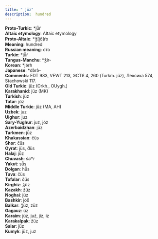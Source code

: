 ```yaml
---
title: " jüz"
description:  hundred
---
```


<strong>Proto-Turkic</strong>:  *jǖŕ<br>
<strong>Altaic etymology</strong>:  Altaic etymology<br>
<strong> Proto-Altaic</strong>:  *ǯ[i̯ō]ŕo<br>
<strong>Meaning</strong>:  hundred<br>
<strong>Russian meaning</strong>:  сто<br>
<strong>Turkic</strong>:  *jǖŕ<br>
<strong>Tungus-Manchu</strong>:  *ǯir-<br>
<strong>Korean</strong>:  *jǝ́rh<br>
<strong>Japanese</strong>:  *dǝ̀rǝ̀-<br>
<strong>Comments</strong>:  EDT 983, VEWT 213, ЭСТЯ 4, 260 (Turkm. jüz), Лексика 574, Stachowski 117.<br>
<strong>Old Turkic</strong>:  jüz (Orkh., OUygh.)<br>
<strong>Karakhanid</strong>:  jüz (MK)<br>
<strong>Turkish</strong>:  jüz<br>
<strong>Tatar</strong>:  jöz<br>
<strong>Middle Turkic</strong>:  jüz (MA, AH)<br>
<strong>Uzbek</strong>:  juz<br>
<strong>Uighur</strong>:  juz<br>
<strong>Sary-Yughur</strong>:  juz, jöz<br>
<strong>Azerbaidzhan</strong>:  jüz<br>
<strong>Turkmen</strong>:  jǖz<br>
<strong>Khakassian</strong>:  čüs<br>
<strong>Shor</strong>:  čüs<br>
<strong>Oyrat</strong>:  jüs, d́üs<br>
<strong>Halaj</strong>:  jǖz<br>
<strong>Chuvash</strong>:  śǝʷr<br>
<strong>Yakut</strong>:  sǖs<br>
<strong>Dolgan</strong>:  hǖs<br>
<strong>Tuva</strong>:  čüs<br>
<strong>Tofalar</strong>:  čüs<br>
<strong>Kirghiz</strong>:  ǯüz<br>
<strong>Kazakh</strong>:  žüz<br>
<strong>Noghai</strong>:  jüz<br>
<strong>Bashkir</strong>:  jöδ<br>
<strong>Balkar</strong>:  ǯüz, züz<br>
<strong>Gagauz</strong>:  üz<br>
<strong>Karaim</strong>:  jüz, juź, jiz, iz<br>
<strong>Karakalpak</strong>:  žüz<br>
<strong>Salar</strong>:  jüz<br>
<strong>Kumyk</strong>:  jüz, juz<br>


